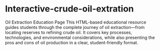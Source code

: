 # Interactive-crude-oil-extration
Oil Extraction Education Page This HTML-based educational resource guides students through the complete journey of oil extraction—from locating reserves to refining crude oil. It covers key processes, technologies, and environmental considerations, while also presenting the pros and cons of oil production in a clear, student-friendly format.
